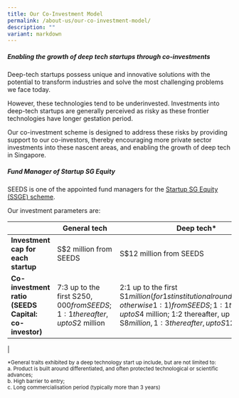 ```yaml
---
title: Our Co-Investment Model
permalink: /about-us/our-co-investment-model/
description: ""
variant: markdown
---
```

##### **Enabling the growth of deep tech startups through co-investments**

Deep-tech startups possess unique and innovative solutions with the potential to transform industries and solve the most challenging problems we face today.    

However, these technologies tend to be underinvested. Investments into deep-tech startups are generally perceived as risky as these frontier technologies have longer gestation period.

Our co-investment scheme is designed to address these risks by providing support to our co-investors, thereby encouraging more private sector investments into these nascent areas, and enabling the growth of deep tech in Singapore.  


##### **Fund Manager of Startup SG Equity**

SEEDS is one of the appointed fund managers for the [Startup SG Equity (SSGE) scheme](https://www.startupsg.gov.sg/programmes/4895/startup-sg-equity).

Our investment parameters are:


|  | **General tech**  | **Deep tech*** |
| -------- | -------- | -------- |
| **Investment cap for each startup**     | S$2 million from SEEDS    | S$12 million from SEEDS     |
| **Co-investment ratio (SEEDS Capital: co-investor)** | 7:3 up to the first S$250,000 from SEEDS ; 1:1 thereafter, up to S$2 million   | 2:1 up to the first S$1 million (for 1st institutional round of financing, otherwise 1:1) from SEEDS ; 1:1 thereafter, up to S$4 million; 1:2 thereafter, up to S$8 million, 1:3 thereafter, up to S$12m
   |

<small>*General traits exhibited by a deep technology start up include, but are not limited to:  
a. Product is built around differentiated, and often protected technological or scientific advances;  
b. High barrier to entry;  
c. Long commercialisation period (typically more than 3 years)</small>